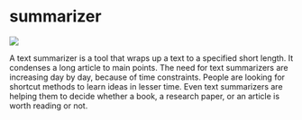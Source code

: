 # summarizer
![](icons/banner_cropped.jpg)

A text summarizer is a tool that wraps up a text to a specified short length. It condenses a long article
to main points. The need for text summarizers are increasing day by day, because of time constraints. People
are looking for shortcut methods to learn ideas in lesser time. Even text summarizers are helping them to
decide whether a book, a research paper, or an article is worth reading or not.
